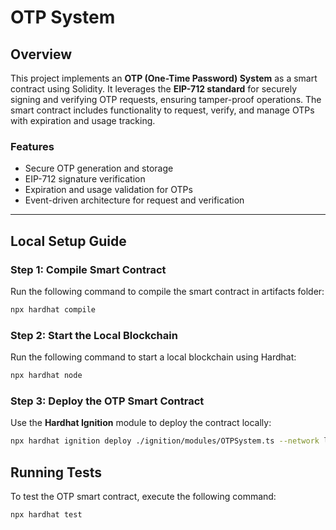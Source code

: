 # OTP System

## Overview

This project implements an **OTP (One-Time Password) System** as a smart contract using Solidity. It leverages the **EIP-712 standard** for securely signing and verifying OTP requests, ensuring tamper-proof operations. The smart contract includes functionality to request, verify, and manage OTPs with expiration and usage tracking.

### Features

- Secure OTP generation and storage
- EIP-712 signature verification
- Expiration and usage validation for OTPs
- Event-driven architecture for request and verification

---

## Local Setup Guide

### Step 1: Compile Smart Contract

Run the following command to compile the smart contract in artifacts folder:

```bash
npx hardhat compile
```

### Step 2: Start the Local Blockchain

Run the following command to start a local blockchain using Hardhat:

```bash
npx hardhat node
```

### Step 3: Deploy the OTP Smart Contract

Use the **Hardhat Ignition** module to deploy the contract locally:

```bash
npx hardhat ignition deploy ./ignition/modules/OTPSystem.ts --network localhost
```

## Running Tests

To test the OTP smart contract, execute the following command:

```bash
npx hardhat test
```

